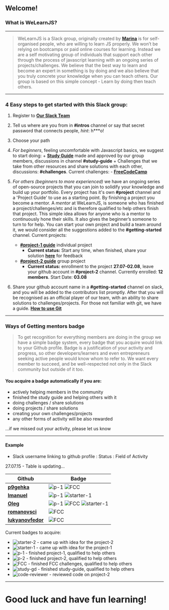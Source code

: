 ## Welcome!
### What is WeLearnJS?
___

> WeLearnJS is a Slack group, originally created by __[Marina](https://twitter.com/welearnjs)__ is for self-organised people, who are willing to learn JS properly. We won’t be relying on bootcamps or paid online courses for learning. Instead we are a self motivating group of individuals that support each other through the process of javascript learning with an ongoing series of projects/challenges. We believe that the best way to learn and become an expert in something is by doing and we also believe that you truly concrete your knowledge when you can teach others. Our group is based on this simple concept - Learn by doing then teach others.
___


### 4 Easy steps to get started with this Slack group:

1. Register to __[Our Slack Team](http://javascript-devs.herokuapp.com/)__
2. Tell us where are you from in **#intros** channel or say that secret password that connects people, *hint*: h***o!
3. Choose your path
  1. *For beginners*, feeling uncomfortable with Javascript basics, we suggest to start doing:
    + __[Study Guide](https://github.com/welearnjs/Challenges/blob/master/Study%20Guide/Study%20Guide.md)__ made and approved by our group members, discussions in channel **#study-guide**
    + Challenges that we take from other resources and share solutions with each other, discussions: **#challenges**.
        Current challenges:
          - __[FreeCodeCamp](https://github.com/welearnjs/Challenges/tree/master/FCC)__
  2. *For others (beginners to more experienced)* we have an ongoing series of open-source projects that you can join to solidify your knowledge and build up your portfolio. Every project has it's own **#project** channel and a 'Project Guide' to use as a starting point. By finishing a project you become a mentor. A *mentor* at WeLearnJS, is someone who has finished a project/challenges/etc and is therefore qualified to help others finish that project. This simple idea allows for anyone who is a mentor to continuously hone their skills. It also gives the beginner’s someone to turn to for help.
You can start your own project and build a team around it, we would consider all the suggestions added to the **#getting-started** channel.
      Current projects:
        - __[#project-1 guide](https://github.com/welearnjs/Challenges/tree/master/Projects/Project-1)__ individual project
            - **Current status:** Start any time, when finished, share your solution __[here](https://github.com/welearnjs/Main/tree/master/Projects/Project-1)__ for feedback
        - __[#project-2 guide](https://github.com/welearnjs/Challenges/tree/master/Projects/Project-2)__ group project
            - **Current status:** enrollment to the project **27.07-02.08**, leave your github account in **#project-2** channel. Currently enrolled: **12 members**. Start Date: **03.08**


4. Share your github account name in a **#getting-started** channel on slack, and you will be added to the contributors list promptly. After that you will be recognised as an official player of our team, with an ability to share solutions to challenges/projects.
For those not familiar with git, we have a guide. __[How to use Git](https://github.com/welearnjs/Challenges/blob/master/Git%20guide.md)__


___
### Ways of Getting mentors badge

> To get recognition for everything members are doing in the group we have a simple badge system, every badge that you acquire would link to your Github profile. Badge is a justification of your activity and progress, so other developers/learners and even entrepreneurs seeking active people would know whom to refer to. We want every member to succeed, and be well-respected not only in the Slack community but outside of it too.

#### You acquire a badge automatically if you are:

+ actively helping members in the community
+ finished the study guide and helping others with it
+ doing challenges / share solutions
+ doing projects / share solutions
+ creating your own challenges/projects
+ any other forms of activity will be also rewarded

...if we missed out your activity, please let us know

---

#### Example

* Slack username linking to github profile : Status : Field of Activity


27.07.15 - Table is updating...


| Github | Badge |
| ------ | ----------- |
| __[p9gehka](https://github.com/welearnjs)__ | ![p-1](http://i.imgur.com/xpdc0wn.png) ![FCC](http://i.imgur.com/teM4A62.png)|
| __[Imanuel](https://github.com/welearnjs)__ | ![p-1](http://i.imgur.com/xpdc0wn.png) ![starter-1](http://i.imgur.com/j73IMb7.png) |
| __[Oleg](https://github.com/welearnjs)__ | ![p-1](http://i.imgur.com/xpdc0wn.png) ![FCC](http://i.imgur.com/teM4A62.png) ![starter-1](http://i.imgur.com/j73IMb7.png)|
| __[romanovsci](https://github.com/welearnjs)__ | ![FCC](http://i.imgur.com/teM4A62.png) |
| __[lukyanovfedor](https://github.com/welearnjs)__ | ![FCC](http://i.imgur.com/teM4A62.png) |


Current badges to acquire:

* ![starter-2](http://i.imgur.com/3X2poWc.png) - came up with idea for the project-2
* ![starter-1](http://i.imgur.com/j73IMb7.png) - came up with idea for the project-1
* ![p-1](http://i.imgur.com/xpdc0wn.png) - finished project-1, qualified to help others
* ![p-2](http://i.imgur.com/chhyuw4.png) - finished project-2, qualified to help others
* ![FCC](http://i.imgur.com/teM4A62.png) - finished FCC challenges, qualified to help others
* ![study-gd](http://i.imgur.com/P5iCfRz.png) - finished study-guide, qualified to help others
* ![code-reviewer](http://i.imgur.com/mXs64t0.png) - reviewed code on project-2

---
# Good luck and have fun learning!


